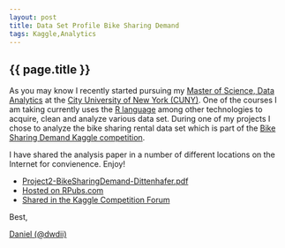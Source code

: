 ```yaml
---
layout: post
title: Data Set Profile Bike Sharing Demand
tags: Kaggle,Analytics
---
```

{{ page.title }}
----------------
As you may know I recently started pursuing my [Master of Science, Data Analytics](http://bit.ly/cunymsda) at the [City University of New York (CUNY)](http://www.cuny.edu). 
One of the courses I am taking currently uses the [R language](http://r-project.org) among other technologies to acquire, clean and analyze various data set. During one
of my projects I chose to analyze the bike sharing rental data set which is part of the [Bike Sharing Demand Kaggle competition](https://www.kaggle.com/c/bike-sharing-demand).

I have shared the analysis paper in a number of different locations on the Internet for convienence. Enjoy!

* [Project2-BikeSharingDemand-Dittenhafer.pdf](/papers/Project2-BikeSharingDemand-Dittenhafer.pdf)
* [Hosted on RPubs.com](http://rpubs.com/dwdii/49924)
* [Shared in the Kaggle Competition Forum](http://www.kaggle.com/c/bike-sharing-demand/forums/t/10487/training-data-set-profile/59050)

Best,

[Daniel (@dwdii)](http://twitter.com/dwdii)
